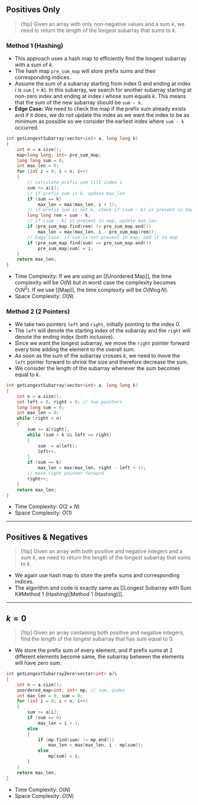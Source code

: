 ## Positives Only
> [!tip] Given an array with only non-negative values and a sum $k$, we need to return the length of the longest subarray that sums to $k$.
### Method 1 (Hashing)
- This approach uses a hash map to efficiently find the longest subarray with a sum of $k$.
- The hash map `pre_sum_map` will store prefix sums and their corresponding indices.
- Assume the sum of a subarray starting from index $0$ and ending at index $i$ is `sum` $(> k)$. In this subarray, we search for another subarray starting at non-zero index and ending at index $i$ whose sum equals $k$. This means that the sum of the new subarray should be `sum - k`.
- **Edge Case:** We need to check the map if the prefix sum already exists and if it does, we do not update the index as we want the index to be as minimum as possible so we consider the earliest index where `sum - k` occurred.
```cpp
int getLongestSubarray(vector<int> a, long long k)
{
	int n = a.size();
	map<long long, int> pre_sum_map;
	long long sum = 0;
	int max_len = 0;
	for (int i = 0; i < n; i++)
	{
		// calculate prefix sum till index i
		sum += a[i];
		// if prefix sum is k, update max_len
		if (sum == k)
			max_len = max(max_len, i + 1);
		// if prefix sum is not k, check if (sum - k) is present in map
		long long rem = sum - k;
		// if (sum - k) is present in map, update max_len
		if (pre_sum_map.find(rem) != pre_sum_map.end())
			max_len = max(max_len, i - pre_sum_map[rem]);
		// Edge Case: if sum is not present in map, add it to map
		if (pre_sum_map.find(sum) == pre_sum_map.end())
			pre_sum_map[sum] = i;
	}
	return max_len;
}
```
- Time Complexity: If we are using an [[Unordered Map]], the time complexity will be $O(N)$ but in worst case the complexity becomes $O(N^2)$. If we use [[Map]], the time complexity will be $O(N\log N)$.
- Space Complexity: $O(N)$
### Method 2 (2 Pointers)
- We take two pointers `left` and `right`, initially pointing to the index $0$.
- The `left` will denote the starting index of the subarray and the `right` will denote the ending index (both inclusive).
- Since we want the longest subarray, we move the `right` pointer forward every time adding the element to the overall sum.
- As soon as the sum of the subarray crosses $k$, we need to move the `left` pointer forward to shrink the size and therefore decrease the sum.
- We consider the length of the subarray whenever the sum becomes equal to $k$.
```cpp
int getLongestSubarray(vector<int> a, long long k)
{
	int n = a.size();
	int left = 0, right = 0; // two pointers
	long long sum = 0;
	int max_len = 0;
	while (right < n)
	{
		sum += a[right];
		while (sum > k && left <= right)
		{
			sum -= a[left];
			left++;
		}
		if (sum == k)
			max_len = max(max_len, right - left + 1);
		// move right pointer forward
		right++;
	}
	return max_len;
}
```
- Time Complexity: $O(2\times N)$
- Space Complexity: $O(1)$
---
## Positives & Negatives
> [!tip] Given an array with both positive and negative integers and a sum $k$, we need to return the length of the longest subarray that sums to $k$.
- We again use hash map to store the prefix sums and corresponding indices.
- The algorithm and code is exactly same as [[Longest Subarray with Sum K#Method 1 (Hashing)|Method 1 (Hashing)]].
---
## $k = 0$
> [!tip] Given an array containing both positive and negative integers, find the length of the longest subarray that has sum equal to $0$.
- We store the prefix sum of every element, and if prefix sums at 2 different elements become same, the subarray between the elements will have zero sum.
```cpp
int getLongestSubarrayZero(vector<int> a)\
{
	int n = a.size();
	unordered_map<int, int> mp; // sum, index
	int max_len = 0, sum = 0;
	for (int i = 0; i < n; i++)
	{
		sum += a[i];
		if (sum == 0)
			max_len = i + 1;
		else
		{
			if (mp.find(sum) != mp.end())
				max_len = max(max_len, i - mp[sum]);
			else
				mp[sum] = i;
		}
	}
	return max_len;
}
```
- Time Complexity: $O(N)$
- Space Complexity: $O(N)$